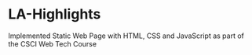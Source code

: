 # LA-Highlights

Implemented Static Web Page with HTML, CSS and JavaScript as part of the CSCI Web Tech Course
